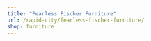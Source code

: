 ```yaml
---
title: "Fearless Fischer Furniture"
url: /rapid-city/fearless-fischer-furniture/
shop: furniture
---
```

